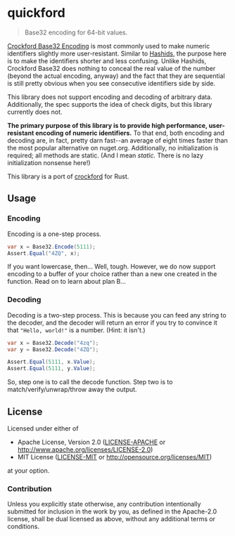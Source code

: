 # quickford

> Base32 encoding for 64-bit values.

[Crockford Base32 Encoding](https://www.crockford.com/wrmg/base32.html) is most commonly used to make numeric identifiers slightly more user-resistant. Similar to [Hashids](http://hashids.org/), the purpose here is to make the identifiers shorter and less confusing. Unlike Hashids, Crockford Base32 does nothing to conceal the real value of the number (beyond the actual encoding, anyway) and the fact that they are sequential is still pretty obvious when you see consecutive identifiers side by side.

This library does not support encoding and decoding of arbitrary data. Additionally, the spec supports the idea of check digits, but this library currently does not.

**The primary purpose of this library is to provide high performance, user-resistant encoding of numeric identifiers.** To that end, both encoding and decoding are, in fact, pretty darn fast--an average of eight times faster than the most popular alternative on nuget.org. Additionally, no initialization is required; all methods are static. (And I mean *static.* There is no lazy initialization nonsense here!)

This library is a port of [crockford](https://github.com/archer884/crockford) for Rust.

## Usage

### Encoding

Encoding is a one-step process.

```csharp
var x = Base32.Encode(5111);
Assert.Equal("4ZQ", x);
```

If you want lowercase, then... Well, tough. However, we do now support encoding to a buffer of your choice rather than a new one created in the function. Read on to learn about plan B...

### Decoding

Decoding is a two-step process. This is because you can feed any string to the decoder, and the decoder will return an error if you try to convince it that `"Hello, world!"` is a number. (Hint: it isn't.)

```csharp
var x = Base32.Decode("4zq");
var y = Base32.Decode("4ZQ");

Assert.Equal(5111, x.Value);
Assert.Equal(5111, y.Value);
```

So, step one is to call the decode function. Step two is to match/verify/unwrap/throw away the output.

## License

Licensed under either of

* Apache License, Version 2.0 ([LICENSE-APACHE][apc] or http://www.apache.org/licenses/LICENSE-2.0)
* MIT License ([LICENSE-MIT][mit] or http://opensource.org/licenses/MIT)

at your option.

### Contribution

Unless you explicitly state otherwise, any contribution intentionally submitted for inclusion in the work by you, as defined in the Apache-2.0 license, shall be dual licensed as above, without any additional terms or conditions.

[apc]: https://github.com/archer884/quickford/blob/master/LICENSE-APACHE
[mit]: https://github.com/archer884/quickford/blob/master/LICENSE-MIT
